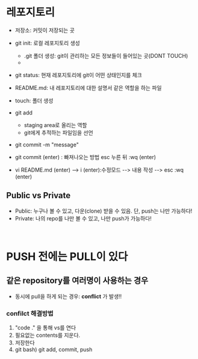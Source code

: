 # 레포지토리

* 저장소: 커밋이 저장되는 곳

* git init: 로컬 레포지토리 생성
  * .git 폴더 생성: git이 관리하는 모든 정보들이 들어있는 곳(DONT TOUCH)
  * 

* git status:  현재 레포지토리에 git이 어떤 상태인지를 체크
* README.md: 내 레포지토리에 대한 설명서 같은 역할을 하는 파일
* touch<file name>: 폴더 생성
* git add
  * staging area로 올리는 역할
  * git에게 추적하는 파일임을 선언

* git commit -m "message"

* git commit (enter) : 빠져나오는 방법 esc 누른 뒤 :wq (enter)

* vi README.md (enter) --> i (enter):수정모드 --> 내용 작성 --> esc :wq (enter)



## Public vs Private

* Public: 누구나 볼 수 있고, 다운(clone) 받을 수 있음. 단, push는 나만 가능하다!
* Private: 나의 repo를 나만 볼 수 있고, 나만 push가 가능하다!

​	

# PUSH 전에는 PULL이 있다



## 같은 repository를 여러명이 사용하는 경우

* 동시에 pull을 하게 되는 경우: **conflict** 가 발생!!



### confilct 해결방법

1. "code ." 을 통해 vs를 연다
2. 필요없는 contents를 지운다.
3. 저장한다
4. git bash) git add, commit, push

